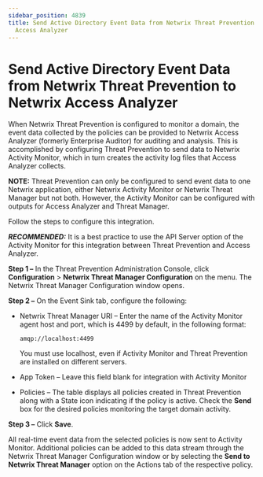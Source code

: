 ```yaml
---
sidebar_position: 4839
title: Send Active Directory Event Data from Netwrix Threat Prevention to Netwrix
  Access Analyzer
---
```


# Send Active Directory Event Data from Netwrix Threat Prevention to Netwrix Access Analyzer

When Netwrix Threat Prevention is configured to monitor a domain, the event data collected by the policies can be provided to Netwrix Access Analyzer (formerly Enterprise Auditor) for auditing and analysis. This is accomplished by configuring Threat Prevention to send data to Netwrix Activity Monitor, which in turn creates the activity log files that Access Analyzer collects.

**NOTE:** Threat Prevention can only be configured to send event data to one Netwrix application, either Netwrix Activity Monitor or Netwrix Threat Manager but not both. However, the Activity Monitor can be configured with outputs for Access Analyzer and Threat Manager.

Follow the steps to configure this integration.

***RECOMMENDED:*** It is a best practice to use the API Server option of the Activity Monitor for this integration between Threat Prevention and Access Analyzer.

**Step 1 –** In the Threat Prevention Administration Console, click **Configuration** > **Netwrix Threat Manager Configuration** on the menu. The Netwrix Threat Manager Configuration window opens.

**Step 2 –** On the Event Sink tab, configure the following:

* Netwrix Threat Manager URI – Enter the name of the Activity Monitor agent host and port, which is 4499 by default, in the following format:

  `amqp://localhost:4499`

  You must use localhost, even if Activity Monitor and Threat Prevention are installed on different servers.
* App Token – Leave this field blank for integration with Activity Monitor
* Policies – The table displays all policies created in Threat Prevention along with a State icon indicating if the policy is active. Check the **Send** box for the desired policies monitoring the target domain activity.

**Step 3 –** Click **Save**.

All real-time event data from the selected policies is now sent to Activity Monitor. Additional policies can be added to this data stream through the Netwrix Threat Manager Configuration window or by selecting the **Send to Netwrix Threat Manager** option on the Actions tab of the respective policy.